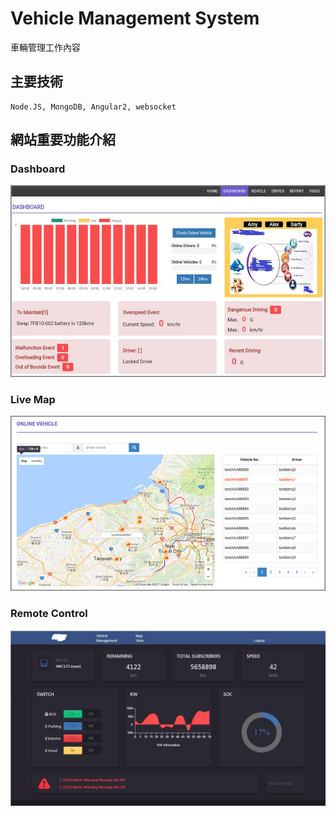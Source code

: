 # Vehicle Management System

車輛管理工作內容

## 主要技術

```
Node.JS, MongoDB, Angular2, websocket
```

## 網站重要功能介紹

### Dashboard

![](https://github.com/hulanpei/VMS/blob/master/resources/dashboard.png)

### Live Map

![](https://github.com/hulanpei/VMS/blob/master/resources/map.png)

### Remote Control

![](https://github.com/hulanpei/VMS/blob/master/resources/remote-control.png)
